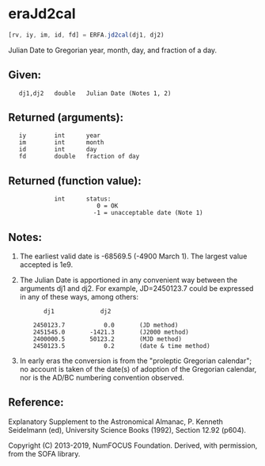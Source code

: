 # eraJd2cal

```js
[rv, iy, im, id, fd] = ERFA.jd2cal(dj1, dj2)
```

Julian Date to Gregorian year, month, day, and fraction of a day.

## Given:
```
   dj1,dj2   double   Julian Date (Notes 1, 2)
```

## Returned (arguments):
```
   iy        int      year
   im        int      month
   id        int      day
   fd        double   fraction of day
```

## Returned (function value):
```
             int      status:
                         0 = OK
                        -1 = unacceptable date (Note 1)
```

## Notes:

1) The earliest valid date is -68569.5 (-4900 March 1).  The
   largest value accepted is 1e9.

2) The Julian Date is apportioned in any convenient way between
   the arguments dj1 and dj2.  For example, JD=2450123.7 could
   be expressed in any of these ways, among others:

```
          dj1             dj2

       2450123.7           0.0       (JD method)
       2451545.0       -1421.3       (J2000 method)
       2400000.5       50123.2       (MJD method)
       2450123.5           0.2       (date & time method)
```

3) In early eras the conversion is from the "proleptic Gregorian
   calendar";  no account is taken of the date(s) of adoption of
   the Gregorian calendar, nor is the AD/BC numbering convention
   observed.

## Reference:

   Explanatory Supplement to the Astronomical Almanac,
   P. Kenneth Seidelmann (ed), University Science Books (1992),
   Section 12.92 (p604).

Copyright (C) 2013-2019, NumFOCUS Foundation.
Derived, with permission, from the SOFA library.
